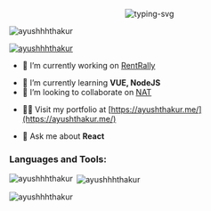 <!-- Animated Header -->
<p align="center">
  <img src="https://readme-typing-svg.herokuapp.com/?font=Roboto&color=0EC1E0&size=25&center=true&vCenter=true&width=500&height=50&lines=Hi+%F0%9F%91%8B%2C+I'm+Ayush+Thakur;Full+Stack+Web+Developer+and+DevOps+Engineer" alt="typing-svg">
</p>

<!-- Profile Views -->
<p align="left"> 
  <img src="https://komarev.com/ghpvc/?username=ayushhhthakur&label=Profile%20views&color=0e75b6&style=flat" alt="ayushhhthakur" /> 
</p>

<!-- GitHub Trophies -->
<p align="left"> 
  <a href="https://github.com/ryo-ma/github-profile-trophy">
    <img src="https://github-profile-trophy.vercel.app/?username=ayushhhthakur" alt="ayushhhthakur" />
  </a>
</p>

<!-- Currently Working On -->
- 🔭 I’m currently working on [RentRally](https://github.com/ayushhhthakur/RentRally)

<!-- Learning and Collaboration -->
- 🌱 I’m currently learning **VUE, NodeJS**
- 👯 I’m looking to collaborate on [NAT](https://github.com/ayushhhthakur/NAT)

<!-- Portfolio Link -->
- 👨‍💻 Visit my portfolio at [https://ayushthakur.me/](https://ayushthakur.me/)

<!-- Ask Me About -->
- 💬 Ask me about **React**

<!-- Languages and Tools -->
<h3 align="left">Languages and Tools:</h3>
<p align="left"> 
  <!-- Add your tool icons and links here -->
</p>

<!-- GitHub Stats -->
<p>
  <img align="left" src="https://github-readme-stats.vercel.app/api/top-langs?username=ayushhhthakur&show_icons=true&locale=en&layout=compact" alt="ayushhhthakur" />
</p>

<p>&nbsp;<img align="center" src="https://github-readme-stats.vercel.app/api?username=ayushhhthakur&show_icons=true&locale=en" alt="ayushhhthakur" /></p>

<!-- GitHub Streak Stats -->
<p>
  <img align="center" src="https://github-readme-streak-stats.herokuapp.com/?user=ayushhhthakur&" alt="ayushhhthakur" />
</p>

